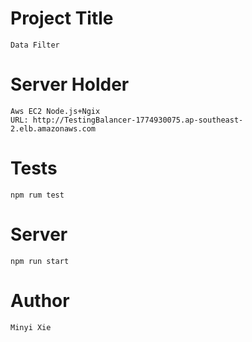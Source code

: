# Project Title
	Data Filter

# Server Holder
    Aws EC2 Node.js+Ngix 
    URL: http://TestingBalancer-1774930075.ap-southeast-2.elb.amazonaws.com

# Tests
	npm rum test

# Server
 	npm run start

# Author
	Minyi Xie